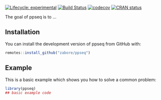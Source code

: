
<!-- README.md is generated from README.Rmd. Please edit that file -->

<!-- badges: start -->

[![Lifecycle:
experimental](https://img.shields.io/badge/lifecycle-experimental-orange.svg)](https://www.tidyverse.org/lifecycle/#experimental)
[![Build
Status](https://travis-ci.com/zabore/ppseq.svg?branch=master)](https://travis-ci.com/zabore/ppseq)
[![codecov](https://codecov.io/gh/zabore/ppseq/branch/master/graph/badge.svg)](https://codecov.io/gh/zabore/ppseq)
[![CRAN
status](https://www.r-pkg.org/badges/version/ppseq)](https://CRAN.R-project.org/package=ppseq)
<!-- badges: end -->

The goal of ppseq is to …

## Installation

You can install the development version of ppseq from GitHub with:

``` r
remotes::install_github("zabore/ppseq")
```

## Example

This is a basic example which shows you how to solve a common problem:

``` r
library(ppseq)
## basic example code
```
